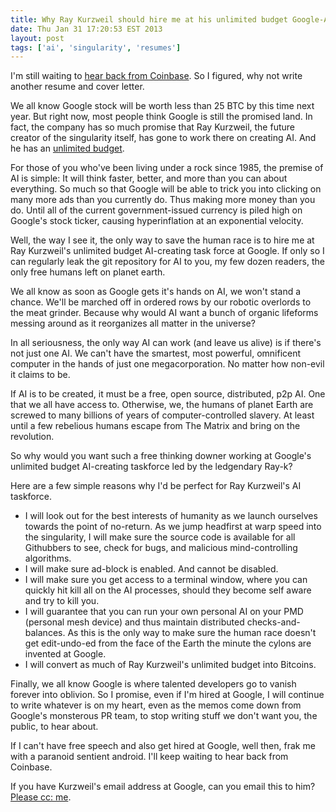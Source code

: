 ```yaml
---
title: Why Ray Kurzweil should hire me at his unlimited budget Google-AI taskforce
date: Thu Jan 31 17:20:53 EST 2013
layout: post
tags: ['ai', 'singularity', 'resumes']
---
```


I'm still waiting to [hear back from Coinbase](/posts/coinbase). So I figured, why not write another resume and cover letter.

We all know Google stock will be worth less than 25 BTC by this time next year. But right now, most people think Google is still the promised land. In fact, the company has so much promise that Ray Kurzweil, the future creator of the singularity itself, has gone to work there on creating AI. And he has an [unlimited budget](http://techcrunch.com/2013/01/03/imagining-the-future-ray-kurzweil-has-unlimited-resources-for-ai-language-research-at-google/). 

For those of you who've been living under a rock since 1985, the premise of AI is simple: It will think faster, better, and more than you can about everything. So much so that Google will be able to trick you into clicking on many more ads than you currently do. Thus making more money than you do. Until all of the current government-issued currency is piled high on Google's stock ticker, causing hyperinflation at an exponential velocity.

Well, the way I see it, the only way to save the human race is to hire me at Ray Kurzweil's unlimited budget AI-creating task force at Google. If only so I can regularly leak the git repository for AI to you, my few dozen readers, the only free humans left on planet earth.

We all know as soon as Google gets it's hands on AI, we won't stand a chance. We'll be marched off in ordered rows by our robotic overlords to the meat grinder. Because why would AI want a bunch of organic lifeforms messing around as it reorganizes all matter in the universe?

In all seriousness, the only way AI can work (and leave us alive) is if there's not just one AI. We can't have the smartest, most powerful, omnificent computer in the hands of just one megacorporation. No matter how non-evil it claims to be.

If AI is to be created, it must be a free, open source, distributed, p2p AI. One that we all have access to. Otherwise, we, the humans of planet Earth are screwed to many billions of years of computer-controlled slavery. At least until a few rebelious humans escape from The Matrix and bring on the revolution.

So why would you want such a free thinking downer working at Google's unlimited budget AI-creating taskforce led by the ledgendary Ray-k?

Here are a few simple reasons why I'd be perfect for Ray Kurzweil's AI taskforce.

+ I will look out for the best interests of humanity as we launch ourselves towards the point of no-return. As we jump headfirst at warp speed into the singularity, I will make sure the source code is available for all Githubbers to see, check for bugs, and malicious mind-controlling algorithms.
+ I will make sure ad-block is enabled. And cannot be disabled.
+ I will make sure you get access to a terminal window, where you can quickly hit kill all on the AI processes, should they become self aware and try to kill you.
+ I will guarantee that you can run your own personal AI on your PMD (personal mesh device) and thus maintain distributed checks-and-balances. As this is the only way to make sure the human race doesn't get edit-undo-ed from the face of the Earth the minute the cylons are invented at Google.
+ I will convert as much of Ray Kurzweil's unlimited budget into Bitcoins.

Finally, we all know Google is where talented developers go to vanish forever into oblivion. So I promise, even if I'm hired at Google, I will continue to write whatever is on my heart, even as the memos come down from Google's monsterous PR team, to stop writing stuff we don't want you, the public, to hear about. 

If I can't have free speech and also get hired at Google, well then, frak me with a paranoid sentient android. I'll keep waiting to hear back from Coinbase.

If you have Kurzweil's email address at Google, can you email this to him? [Please cc: me](ev@evbogue.com).
